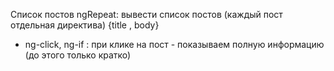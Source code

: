 Список постов
ngRepeat: вывести список постов (каждый пост отдельная директива)   {title , body}
 + ng-click, ng-if :  при клике на пост - показываем полную информацию (до этого только кратко)